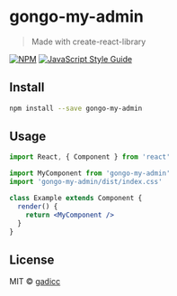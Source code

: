 # gongo-my-admin

> Made with create-react-library

[![NPM](https://img.shields.io/npm/v/gongo-my-admin.svg)](https://www.npmjs.com/package/gongo-my-admin) [![JavaScript Style Guide](https://img.shields.io/badge/code_style-standard-brightgreen.svg)](https://standardjs.com)

## Install

```bash
npm install --save gongo-my-admin
```

## Usage

```jsx
import React, { Component } from 'react'

import MyComponent from 'gongo-my-admin'
import 'gongo-my-admin/dist/index.css'

class Example extends Component {
  render() {
    return <MyComponent />
  }
}
```

## License

MIT © [gadicc](https://github.com/gadicc)

